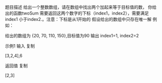 题目描述
给出一个整数数组，请在数组中找出两个加起来等于目标值的数，
你给出的函数twoSum 需要返回这两个数字的下标（index1，index2），需要满足 index1 小于index2.。注意：下标是从1开始的
假设给出的数组中只存在唯一解
例如：

给出的数组为 {20, 70, 110, 150},目标值为90
输出 index1=1, index2=2

示例1
输入
复制

[3,2,4],6

返回值
复制

[2,3]

